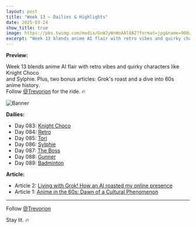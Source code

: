 ```yaml
---
layout: post
title: "Week 13 – Dailies & Highlights"
date: 2025-03-24
show_title: true
image: https://pbs.twimg.com/media/GnWJyWnWoAAl8AZ?format=jpg&name=900x900
excerpt: "Week 13 blends anime AI flair with retro vibes and quirky characters like Knight Choco and Sylphie. Plus, two bonus articles: Grok's roast and a dive into 60s anime history. Follow @Trevorion for the ride. 🔥"
---
```

  
**Preview:**  
  
Week 13 blends anime AI flair with retro vibes and quirky characters like Knight Choco  
and Sylphie. Plus, two bonus articles: Grok's roast and a dive into 60s anime history.  
Follow [@Trevorion](https://x.com/Trevorion) for the ride. 🔥
  
![Banner](https://pbs.twimg.com/media/GouKfB4XQAEvXW7?format=jpg&name=4096x4096)
  
**Dailies:**
- Day 083: [Knight Choco](https://x.com/Trevorion/status/1904097854123045083)
- Day 084: [Retro](https://x.com/Trevorion/status/1904549282058744144)
- Day 085: [Tori](https://x.com/Trevorion/status/1904826815052415023)
- Day 086: [Sylphie](https://x.com/Trevorion/status/1905194752057958432)
- Day 087: [The Boss](https://x.com/Trevorion/status/1905599705821671609)
- Day 088: [Gunner](https://x.com/Trevorion/status/1905941122330804340)
- Day 089: [Badminton](https://x.com/Trevorion/status/1906377642552803656)

**Article:**  
- Article 2: [Living with Grok! How an AI roasted my online presence](https://x.com/Trevorion/status/1907214486009683990)
- Article 1: [Anime in the 60s:  Dawn of a Cultural Phenomenon](https://x.com/Trevorion/status/1905913520631300310)

---
Follow [@Trevorion](https://x.com/Trevorion)

Stay lit. 🔥
